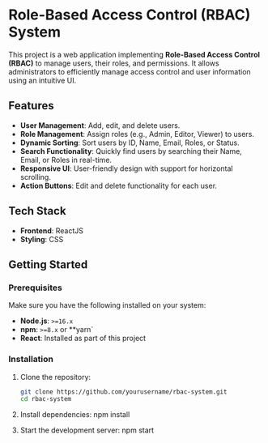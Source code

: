 # Role-Based Access Control (RBAC) System

This project is a web application implementing **Role-Based Access Control (RBAC)** to manage users, their roles, and permissions. It allows administrators to efficiently manage access control and user information using an intuitive UI.

## Features

- **User Management**: Add, edit, and delete users.
- **Role Management**: Assign roles (e.g., Admin, Editor, Viewer) to users.
- **Dynamic Sorting**: Sort users by ID, Name, Email, Roles, or Status.
- **Search Functionality**: Quickly find users by searching their Name, Email, or Roles in real-time.
- **Responsive UI**: User-friendly design with support for horizontal scrolling.
- **Action Buttons**: Edit and delete functionality for each user.

## Tech Stack

- **Frontend**: ReactJS
- **Styling**: CSS

## Getting Started

### Prerequisites

Make sure you have the following installed on your system:

- **Node.js**: `>=16.x`
- **npm**: `>=8.x` or **yarn`
- **React**: Installed as part of this project

### Installation

1. Clone the repository:
   ```bash
   git clone https://github.com/yourusername/rbac-system.git
   cd rbac-system

2. Install dependencies:
    npm install

3. Start the development server:
    npm start
